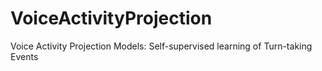 # VoiceActivityProjection
Voice Activity Projection Models: Self-supervised learning of Turn-taking Events
